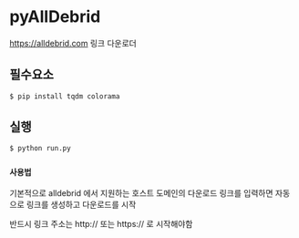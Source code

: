 # pyAllDebrid
https://alldebrid.com 링크 다운로더
## 필수요소
```bash
$ pip install tqdm colorama
```
## 실행
```bash
$ python run.py
```
### `사용법`
기본적으로 alldebrid 에서 지원하는 호스트 도메인의 다운로드 링크를 입력하면 자동으로 링크를 생성하고 다운로드를 시작

반드시 링크 주소는 http:// 또는 https:// 로 시작해야함
